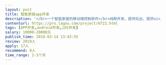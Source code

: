 ```yaml
---                
layout: post       
title: 智能家居app开发           
description: '</br>一个智能家居的移动端控制软件</br>纯粹开发，提供后台，提供ui</br>功能模块与”米家“大同小异</br>人员要求：必须有项目经验，并且熟悉最新架构，有规范开发流程</br>'     
contenturl: https://pro.lagou.com/project/6722.html      
tags: [APP开发,android开发,iOS开发]            
salary: 10000-20000元          
publish_time: 2018-03-14 13:43:55         
review: 2019人                   
apply: 17人                   
recommend: 0人                   
time_range: 1-3个月              
---                 
```

